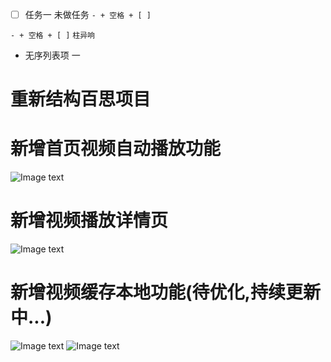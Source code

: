 - [ ] 任务一 未做任务 `- + 空格 + [ ]`

`- + 空格 + [ ]`
`柱异响`

* 无序列表项 一

# 重新结构百思项目
# 新增首页视频自动播放功能
![Image text](https://raw.githubusercontent.com/litingios/baisi/master/imageUrl/Simulator%20Screen%20Shot%20-%20iPhone%207%20-%202018-10-23%20at%2014.16.50.png)
# 新增视频播放详情页
![Image text](https://raw.githubusercontent.com/litingios/baisi/master/imageUrl/Simulator%20Screen%20Shot%20-%20iPhone%207%20-%202018-10-23%20at%2014.17.39.png)
# 新增视频缓存本地功能(待优化,持续更新中...)
![Image text](https://raw.githubusercontent.com/litingios/baisi/master/imageUrl/Simulator%20Screen%20Shot%20-%20iPhone%207%20-%202018-10-23%20at%2014.17.53.png)
![Image text](https://raw.githubusercontent.com/litingios/baisi/master/imageUrl/Simulator%20Screen%20Shot%20-%20iPhone%207%20-%202018-10-23%20at%2014.18.12.png)


